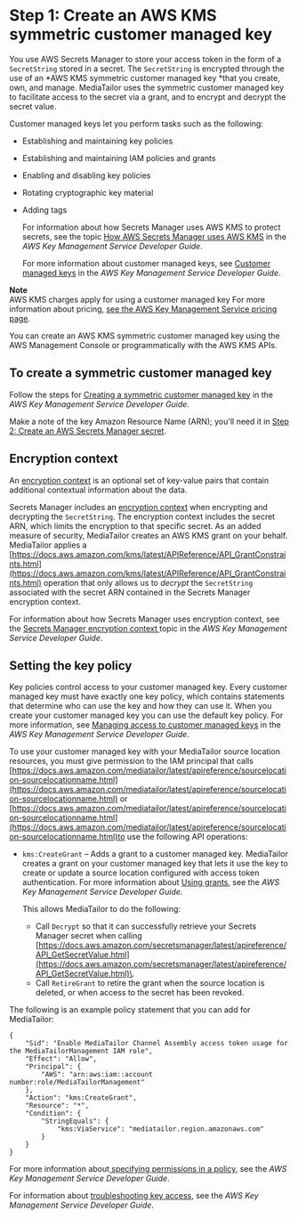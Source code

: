 # Step 1: Create an AWS KMS symmetric customer managed key<a name="channel-assembly-access-configuration-access-token-how-to-create-kms"></a>

You use AWS Secrets Manager to store your access token in the form of a `SecretString` stored in a secret\. The `SecretString` is encrypted through the use of an *AWS KMS symmetric customer managed key *that you create, own, and manage\. MediaTailor uses the symmetric customer managed key to facilitate access to the secret via a grant, and to encrypt and decrypt the secret value\. 

Customer managed keys let you perform tasks such as the following:
+ Establishing and maintaining key policies
+ Establishing and maintaining IAM policies and grants
+ Enabling and disabling key policies
+ Rotating cryptographic key material
+ Adding tags

  For information about how Secrets Manager uses AWS KMS to protect secrets, see the topic [How AWS Secrets Manager uses AWS KMS](https://docs.aws.amazon.com/kms/latest/developerguide/services-secrets-manager.html) in the *AWS Key Management Service Developer Guide*\.

  For more information about customer managed keys, see [Customer managed keys](https://docs.aws.amazon.com/kms/latest/developerguide/concepts.html#customer-cmk) in the *AWS Key Management Service Developer Guide*\.

**Note**  
AWS KMS charges apply for using a customer managed key For more information about pricing, [see the AWS Key Management Service pricing page](https://docs.aws.amazon.com/kms/latest/developerguide/concepts.html#encrypt_context)\.

You can create an AWS KMS symmetric customer managed key using the AWS Management Console or programmatically with the AWS KMS APIs\.

## To create a symmetric customer managed key<a name="channel-assembly-access-configuration-access-token-create-symmetric-key"></a>

Follow the steps for [Creating a symmetric customer managed key](https://docs.aws.amazon.com/kms/latest/developerguide/create-keys.html#create-symmetric-cmk) in the *AWS Key Management Service Developer Guide\.*

Make a note of the key Amazon Resource Name \(ARN\); you'll need it in [Step 2: Create an AWS Secrets Manager secret](channel-assembly-access-configuration-access-token-how-to-create-secret.md)\.

## Encryption context<a name="channel-assembly-access-configuration-access-token-encryption-context"></a>

An [encryption context](https://docs.aws.amazon.com/kms/latest/developerguide/concepts.html#encrypt_context) is an optional set of key\-value pairs that contain additional contextual information about the data\.

Secrets Manager includes an [encryption context](https://docs.aws.amazon.com/kms/latest/developerguide/services-secrets-manager.html#asm-encryption-context) when encrypting and decrypting the `SecretString`\. The encryption context includes the secret ARN, which limits the encryption to that specific secret\. As an added measure of security, MediaTailor creates an AWS KMS grant on your behalf\. MediaTailor applies a [https://docs.aws.amazon.com/kms/latest/APIReference/API_GrantConstraints.html](https://docs.aws.amazon.com/kms/latest/APIReference/API_GrantConstraints.html) operation that only allows us to *decrypt* the `SecretString` associated with the secret ARN contained in the Secrets Manager encryption context\.

For information about how Secrets Manager uses encryption context, see the [Secrets Manager encryption context ](https://docs.aws.amazon.com/kms/latest/developerguide/services-secrets-manager.html#asm-encryption-context)topic in the *AWS Key Management Service Developer Guide*\. 

## Setting the key policy<a name="channel-assembly-access-configuration-access-token-key-policy"></a>

Key policies control access to your customer managed key\. Every customer managed key must have exactly one key policy, which contains statements that determine who can use the key and how they can use it\. When you create your customer managed key you can use the default key policy\. For more information, see [Managing access to customer managed keys](https://docs.aws.amazon.com/kms/latest/developerguide/control-access-overview.html#managing-access) in the *AWS Key Management Service Developer Guide*\.

To use your customer managed key with your MediaTailor source location resources, you must give permission to the IAM principal that calls [https://docs.aws.amazon.com/mediatailor/latest/apireference/sourcelocation-sourcelocationname.html](https://docs.aws.amazon.com/mediatailor/latest/apireference/sourcelocation-sourcelocationname.html) or [https://docs.aws.amazon.com/mediatailor/latest/apireference/sourcelocation-sourcelocationname.html](https://docs.aws.amazon.com/mediatailor/latest/apireference/sourcelocation-sourcelocationname.html)to use the following API operations:
+ `kms:CreateGrant` – Adds a grant to a customer managed key\. MediaTailor creates a grant on your customer managed key that lets it use the key to create or update a source location configured with access token authentication\. For more information about [Using grants](https://docs.aws.amazon.com/kms/latest/developerguide/grants.html), see the *AWS Key Management Service Developer Guide\.*

  This allows MediaTailor to do the following:
  + Call `Decrypt` so that it can successfully retrieve your Secrets Manager secret when calling [https://docs.aws.amazon.com/secretsmanager/latest/apireference/API_GetSecretValue.html](https://docs.aws.amazon.com/secretsmanager/latest/apireference/API_GetSecretValue.html)\.
  + Call `RetireGrant` to retire the grant when the source location is deleted, or when access to the secret has been revoked\.

The following is an example policy statement that you can add for MediaTailor:

```
{
    "Sid": "Enable MediaTailor Channel Assembly access token usage for the MediaTailorManagement IAM role",
    "Effect": "Allow",
    "Principal": {
        "AWS": "arn:aws:iam::account number:role/MediaTailorManagement"
    },
    "Action": "kms:CreateGrant",
    "Resource": "*",
    "Condition": {
        "StringEquals": {
            "kms:ViaService": "mediatailor.region.amazonaws.com"
        }
    }
}
```

For more information about[ specifying permissions in a policy](https://docs.aws.amazon.com/kms/latest/developerguide/grants.html), see the *AWS Key Management Service Developer Guide*\.

For information about [troubleshooting key access](https://docs.aws.amazon.com/kms/latest/developerguide/grants.html), see the *AWS Key Management Service Developer Guide*\.